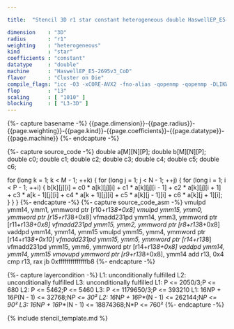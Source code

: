 ```yaml
---

title:  "Stencil 3D r1 star constant heterogeneous double HaswellEP_E5-2695v3_CoD"

dimension    : "3D"
radius       : "r1"
weighting    : "heterogeneous"
kind         : "star"
coefficients : "constant"
datatype     : "double"
machine      : "HaswellEP_E5-2695v3_CoD"
flavor       : "Cluster on Die"
compile_flags: "icc -O3 -xCORE-AVX2 -fno-alias -qopenmp -qopenmp -DLIKWID_PERFMON -Ilikwid-4.3.3/include -Llikwid-4.3.3/lib -Iheaders/dummy.c stencil_compilable.c -o stencil -llikwid"
flop         : "13"
scaling      : [ "1010" ]
blocking     : [ "L3-3D" ]
---
```


{%- capture basename -%}
{{page.dimension}}-{{page.radius}}-{{page.weighting}}-{{page.kind}}-{{page.coefficients}}-{{page.datatype}}-{{page.machine}}
{%- endcapture -%}

{%- capture source_code -%}
double a[M][N][P];
double b[M][N][P];
double c0;
double c1;
double c2;
double c3;
double c4;
double c5;
double c6;

for (long k = 1; k < M - 1; ++k) {
  for (long j = 1; j < N - 1; ++j) {
    for (long i = 1; i < P - 1; ++i) {
      b[k][j][i] = c0 * a[k][j][i] + c1 * a[k][j][i - 1] +
                   c2 * a[k][j][i + 1] + c3 * a[k - 1][j][i] +
                   c4 * a[k + 1][j][i] + c5 * a[k][j - 1][i] +
                   c6 * a[k][j + 1][i];
    }
  }
}
{%- endcapture -%}
{%- capture source_code_asm -%}
vmulpd ymm14, ymm1, ymmword ptr [r10+r13*8+0x8]
vmulpd ymm15, ymm0, ymmword ptr [r15+r13*8+0x8]
vfmadd231pd ymm14, ymm3, ymmword ptr [r11+r13*8+0x8]
vfmadd231pd ymm15, ymm2, ymmword ptr [r8+r13*8+0x8]
vaddpd ymm14, ymm14, ymm15
vmulpd ymm15, ymm4, ymmword ptr [r14+r13*8+0x10]
vfmadd231pd ymm15, ymm5, ymmword ptr [r14+r13*8]
vfmadd231pd ymm15, ymm6, ymmword ptr [r14+r13*8+0x8]
vaddpd ymm14, ymm14, ymm15
vmovupd ymmword ptr [r9+r13*8+0x8], ymm14
add r13, 0x4
cmp r13, rax
jb 0xffffffffffffffb8
{%- endcapture -%}

{%- capture layercondition -%}
L1: unconditionally fulfilled
L2: unconditionally fulfilled
L3: unconditionally fulfilled
L1: P <= 2050/3;P <= 680
L2: P <= 5462;P <= 5460
L3: P <= 1179650/3;P <= 393210
L1: 16*N*P + 16*P*(N - 1) <= 32768;N*P <= 30²
L2: 16*N*P + 16*P*(N - 1) <= 262144;N*P <= 90²
L3: 16*N*P + 16*P*(N - 1) <= 18874368;N*P <= 760²
{%- endcapture -%}

{% include stencil_template.md %}
